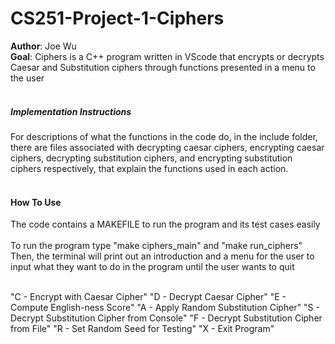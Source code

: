 # CS251-Project-1-Ciphers
**Author**: Joe Wu <br>
**Goal**: Ciphers is a C++ program written in VScode that encrypts or decrypts Caesar and Substitution ciphers through functions presented in a menu to the user<br><br>

##### Implementation Instructions 
For descriptions of what the functions in the code do, in the include folder, there are files associated with decrypting caesar ciphers, encrypting caesar ciphers, decrypting substitution ciphers, and encrypting substitution ciphers respectively, that explain the functions used in each action.<br><br>

#### How To Use<br>
The code contains a MAKEFILE to run the program and its test cases easily<br><br>
To run the program type "make ciphers_main" and "make run_ciphers"<br>
Then, the terminal will print out an introduction and a menu for the user to input what they want to do in the program until the user wants to quit<br><br>

"C - Encrypt with Caesar Cipher"
"D - Decrypt Caesar Cipher"
"E - Compute English-ness Score"
"A - Apply Random Substitution Cipher"
"S - Decrypt Substitution Cipher from Console"
"F - Decrypt Substitution Cipher from File"
"R - Set Random Seed for Testing"
"X - Exit Program"

